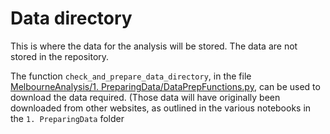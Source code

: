 # Data directory

This is where the data for the analysis will be stored. The data are not stored in the repository.

The function `check_and_prepare_data_directory`, in the file [MelbourneAnalysis/1. PreparingData/DataPrepFunctions.py](https://github.com/nickmalleson/footfall/blob/main/MelbourneAnalysis/1.%20PreparingData/DataPrepFunctions.py), can be used to download the data required. (Those data will have originally been downloaded from other websites, as outlined in the various notebooks in the `1. PreparingData` folder

